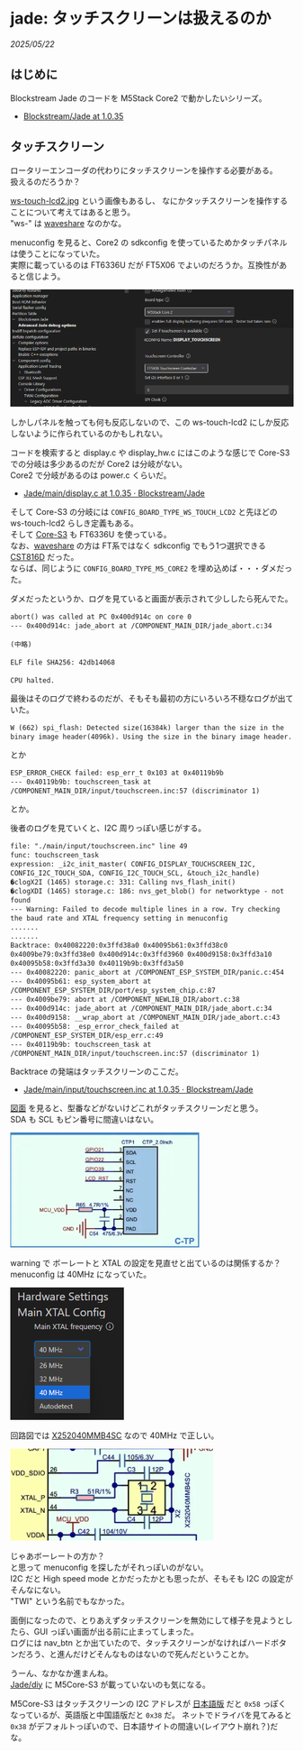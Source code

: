 # jade: タッチスクリーンは扱えるのか

_2025/05/22_

## はじめに

Blockstream Jade のコードを M5Stack Core2 で動かしたいシリーズ。

* [Blockstream/Jade at 1.0.35](https://github.com/Blockstream/Jade/tree/1.0.35)

## タッチスクリーン

ロータリーエンコーダの代わりにタッチスクリーンを操作する必要がある。  
扱えるのだろうか？

[ws-touch-lcd2.jpg](https://github.com/Blockstream/Jade/blob/1.0.35/diy/img/ws-touch-lcd2.jpg) という画像もあるし、
なにかタッチスクリーンを操作することについて考えてはあると思う。  
"ws-" は [waveshare](https://github.com/Blockstream/Jade/blob/1.0.35/diy/README.md#waveshare-s3-touch-lcd-2) なのかな。

menuconfig を見ると、Core2 の sdkconfig を使っているためかタッチパネルは使うことになっていた。  
実際に載っているのは FT6336U だが FT5X06 でよいのだろうか。互換性があると信じよう。

![image](images/20250522a-1.png)

しかしパネルを触っても何も反応しないので、この ws-touch-lcd2 にしか反応しないように作られているのかもしれない。

コードを検索すると display.c や display_hw.c にはこのような感じで Core-S3 での分岐は多少あるのだが Core2 は分岐がない。  
Core2 で分岐があるのは power.c くらいだ。

* [Jade/main/display.c at 1.0.35 · Blockstream/Jade](https://github.com/Blockstream/Jade/blob/1.0.35/main/display.c#L186)

そして Core-S3 の分岐には `CONFIG_BOARD_TYPE_WS_TOUCH_LCD2` と先ほどの ws-touch-lcd2 らしき定義もある。  
そして [Core-S3]([CoreS3](https://docs.m5stack.com/ja/core/CoreS3)) も FT6336U を使っている。  
なお、[waveshare](https://github.com/Blockstream/Jade/blob/1.0.35/diy/README.md#waveshare-s3-touch-lcd-2) の方は FT系ではなく sdkconfig でもう1つ選択できる [CST816D](https://www.waveshare.com/product/esp32-s3-touch-lcd-2.htm) だった。  
ならば、同じように `CONFIG_BOARD_TYPE_M5_CORE2` を埋め込めば・・・ダメだった。

ダメだったというか、ログを見ていると画面が表示されて少ししたら死んでた。

```log
abort() was called at PC 0x400d914c on core 0
--- 0x400d914c: jade_abort at /COMPONENT_MAIN_DIR/jade_abort.c:34

(中略)

ELF file SHA256: 42db14068

CPU halted.
```

最後はそのログで終わるのだが、そもそも最初の方にいろいろ不穏なログが出ていた。

```log
W (662) spi_flash: Detected size(16384k) larger than the size in the binary image header(4096k). Using the size in the binary image header.
```

とか

```log
ESP_ERROR_CHECK failed: esp_err_t 0x103 at 0x40119b9b
--- 0x40119b9b: touchscreen_task at /COMPONENT_MAIN_DIR/input/touchscreen.inc:57 (discriminator 1)
```

とか。

後者のログを見ていくと、I2C 周りっぽい感じがする。

```log
file: "./main/input/touchscreen.inc" line 49
func: touchscreen_task
expression: _i2c_init_master( CONFIG_DISPLAY_TOUCHSCREEN_I2C, CONFIG_I2C_TOUCH_SDA, CONFIG_I2C_TOUCH_SCL, &touch_i2c_handle)
�clogX2I (1465) storage.c: 331: Calling nvs_flash_init()
�clogXDI (1465) storage.c: 186: nvs_get_blob() for networktype - not found
--- Warning: Failed to decode multiple lines in a row. Try checking the baud rate and XTAL frequency setting in menuconfig
.......
.......
Backtrace: 0x40082220:0x3ffd38a0 0x40095b61:0x3ffd38c0 0x4009be79:0x3ffd38e0 0x400d914c:0x3ffd3960 0x400d9158:0x3ffd3a10 0x40095b58:0x3ffd3a30 0x40119b9b:0x3ffd3a50
--- 0x40082220: panic_abort at /COMPONENT_ESP_SYSTEM_DIR/panic.c:454
--- 0x40095b61: esp_system_abort at /COMPONENT_ESP_SYSTEM_DIR/port/esp_system_chip.c:87
--- 0x4009be79: abort at /COMPONENT_NEWLIB_DIR/abort.c:38
--- 0x400d914c: jade_abort at /COMPONENT_MAIN_DIR/jade_abort.c:34
--- 0x400d9158: __wrap_abort at /COMPONENT_MAIN_DIR/jade_abort.c:43
--- 0x40095b58: _esp_error_check_failed at /COMPONENT_ESP_SYSTEM_DIR/esp_err.c:49
--- 0x40119b9b: touchscreen_task at /COMPONENT_MAIN_DIR/input/touchscreen.inc:57 (discriminator 1)
```

Backtrace の発端はタッチスクリーンのここだ。

* [Jade/main/input/touchscreen.inc at 1.0.35 · Blockstream/Jade](https://github.com/Blockstream/Jade/blob/1.0.35/main/input/touchscreen.inc#L57)

[図面](https://docs.m5stack.com/ja/core/core2) を見ると、型番などがないけどこれがタッチスクリーンだと思う。  
SDA も SCL もピン番号に間違いはない。

![image](images/20250522a-2.png)

warning で ボーレートと XTAL の設定を見直せと出ているのは関係するか？  
menuconfig は 40MHz になっていた。

![image](images/20250522a-3.png)

回路図では [X252040MMB4SC](https://jlcpcb.com/partdetail/344731-X252040MMB4SC/C371134) なので 40MHz で正しい。

![image](images/20250522a-4.png)

じゃあボーレートの方か？  
と思って menuconfig を探したがそれっぽいのがない。  
I2C だと High speed mode とかだったかとも思ったが、そもそも I2C の設定がそんなにない。  
"TWI" という名前でもなかった。

面倒になったので、とりあえずタッチスクリーンを無効にして様子を見ようとしたら、GUI っぽい画面が出る前に止まってしまった。  
ログには nav_btn とか出ていたので、タッチスクリーンがなければハードボタンだろう、と進んだけどそんなものはないので死んだということか。

うーん、なかなか進まんね。  
[Jade/diy](https://github.com/Blockstream/Jade/blob/1.0.35/diy/README.md) に M5Core-S3 が載っていないのも気になる。

M5Core-S3 はタッチスクリーンの I2C アドレスが [日本語版](https://docs.m5stack.com/ja/core/CoreS3) だと `0x58` っぽくなっているが、英語版と中国語版だと `0x38` だ。
ネットでドライバを見てみると `0x38` がデフォルトっぽいので、日本語サイトの間違い(レイアウト崩れ？)だな。
